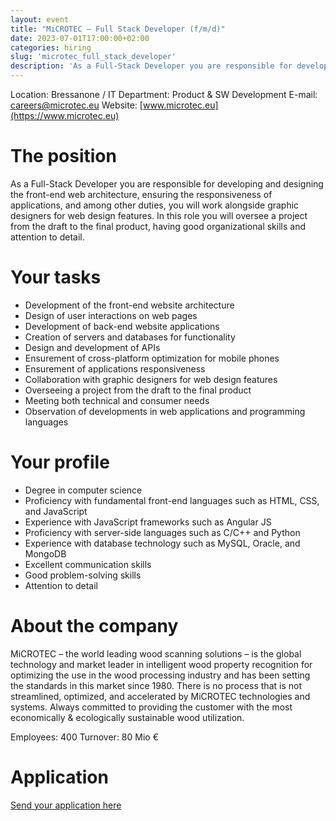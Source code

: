```yaml
---
layout: event
title: "MiCROTEC – Full Stack Developer (f/m/d)"
date: 2023-07-01T17:00:00+02:00
categories: hiring
slug: 'microtec_full_stack_developer'
description: 'As a Full-Stack Developer you are responsible for developing and designing the front-end web architecture, ensuring the responsiveness of applications, and among other duties, you will work alongside graphic designers for web design features. In this role you will oversee a project from the draft to the final product, having good organizational skills and attention to detail.'
---
```


Location: Bressanone / IT
Department: Product & SW Development
E-mail: [careers@microtec.eu](mailto:careers@microtec.eu)
Website: [www.microtec.eu](https://www.microtec.eu)

# The position

As a Full-Stack Developer you are responsible for developing and designing the front-end web architecture, ensuring the responsiveness of applications, and among other duties, you will work alongside graphic designers for web design features. In this role you will oversee a project from the draft to the final product, having good organizational skills and attention to detail.

# Your tasks

* Development of the front-end website architecture 
* Design of user interactions on web pages
* Development of back-end website applications
* Creation of servers and databases for functionality 
* Design and development of APIs
* Ensurement of cross-platform optimization for mobile phones
* Ensurement of applications responsiveness
* Collaboration with graphic designers for web design features
* Overseeing a project from the draft to the final product
* Meeting both technical and consumer needs
* Observation of developments in web applications and programming languages

# Your profile

* Degree in computer science
* Proficiency with fundamental front-end languages such as HTML, CSS, and JavaScript
* Experience with JavaScript frameworks such as Angular JS
* Proficiency with server-side languages such as C/C++ and Python
* Experience with database technology such as MySQL, Oracle, and MongoDB
* Excellent communication skills
* Good problem-solving skills
* Attention to detail

# About the company

MiCROTEC – the world leading wood scanning solutions – is the global technology and market leader in intelligent wood property recognition for optimizing the use in the wood processing industry and has been setting the standards in this market since 1980. There is no process that is not streamlined, optimized, and accelerated by MiCROTEC technologies and systems. Always committed to providing the customer with the most economically & ecologically sustainable wood utilization.

Employees: 400
Turnover: 80 Mio €

# Application

[Send your application here](https://microtec.onboard.org/en/jobs/B4pL8N45)
